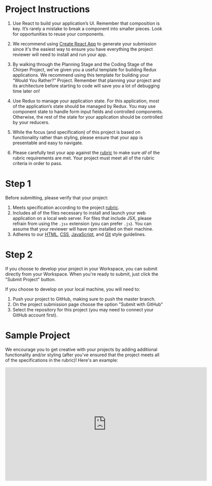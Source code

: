 # Project Instructions

1) Use React to build your application’s UI. Remember that  composition is key. It’s rarely a mistake to break a component into  smaller pieces. Look for opportunities to reuse your components. 

2) We recommend using [Create React App](https://github.com/facebookincubator/create-react-app) to generate your submission since it's the easiest way to ensure you  have everything the project reviewer will need to install and run your  app.

3) By walking through the Planning Stage and the Coding Stage of the  Chirper Project, we’ve given you a useful template for building Redux  applications. We recommend using this template for building your “Would  You Rather?” Project. Remember that planning your project and its  architecture before starting to code will save you a lot of debugging  time later on!

4) Use Redux to manage your application state. For this application,  most of the application’s state should be managed by Redux. You may use  component state to handle form input fields and controlled components.  Otherwise, the rest of the state for your application should be  controlled by your reducers.

5) While the focus (and specification) of this project is based on  functionality rather than styling, please ensure that your app is  presentable and easy to navigate.

6) Please carefully test your app against the [rubric](https://review.udacity.com/#!/rubrics/1567/view) to make sure *all* of the rubric requirements are met. Your project must meet all of the rubric criteria in order to pass.



# Step 1

Before submitting, please verify that your project:

1. Meets specification according to the project [rubric](https://review.udacity.com/#!/rubrics/1567/view).
2. Includes all of the files necessary to install and launch your web  application on a local web server. For files that include JSX, please  refrain from using the `.jsx` extension (you can prefer `.js`). You can assume that your reviewer will have npm installed on their machine.
3. Adheres to our [HTML](http://udacity.github.io/frontend-nanodegree-styleguide/index.html), [CSS](http://udacity.github.io/frontend-nanodegree-styleguide/css.html), [JavaScript](http://udacity.github.io/frontend-nanodegree-styleguide/javascript.html), and [Git](https://udacity.github.io/git-styleguide/) style guidelines.

# Step 2

If you choose to develop your project in your Workspace, you can  submit directly from your Workspace. When you're ready to submit, just  click the "Submit Project" button.

If you choose to develop on your local machine, you will need to:

1. Push your project to GitHub, making sure to push the master branch.
2. On the project submission page choose the option "Submit with GitHub"
3. Select the repository for this project (you may need to connect your GitHub account first).



# Sample Project

We encourage you to get creative with your projects by adding  additional functionality and/or styling (after you've ensured that the  project meets all of the specifications in the rubric)! Here's an  example:

<iframe class="embed-responsive-item" allowfullscreen="1" allow="accelerometer; autoplay; encrypted-media; gyroscope; picture-in-picture" title="YouTube video player" src="https://www.youtube.com/embed/xfmSkLAL__Q?showinfo=0&amp;rel=0&amp;autohide=1&amp;vq=hd720&amp;hl=en-us&amp;cc_load_policy=0&amp;enablejsapi=1&amp;origin=https%3A%2F%2Fclassroom.udacity.com&amp;widgetid=63" id="widget64" width="640" height="360" frameborder="0"></iframe>